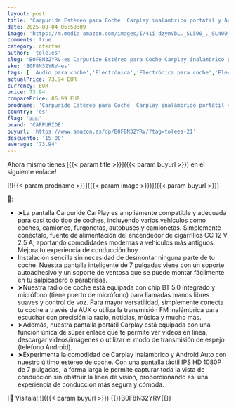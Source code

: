 ```yaml
---
layout: post
title: 'Carpuride Estéreo para Coche  Carplay inalámbrico portátil y Android Auto  Radio de Pantalla táctil HD 1080P de 7 Pulgadas con BT 5.0  Soporte de Enlace de Espejo para camión RV Dash Mount'
date: 2025-08-04 06:58:09
image: 'https://m.media-amazon.com/images/I/41i-dzymVbL._SL500_._SL400_.jpg'
comments: true
category: ofertas
author: 'tole.es'
slug: 'B0F8N32YRV-es Carpuride Estéreo para Coche Carplay inalámbrico portátil...'
sku: 'B0F8N32YRV-es'
tags: [ 'Audio para coche','Electrónica','Electrónica para coche','Electrónica para vehículos','Radios para coche','android','carpuride','🇪🇸', ]
actualPrice: 73.94 EUR
currency: EUR
price: 73.94
comparePrice: 86.99 EUR
prodname: 'Carpuride Estéreo para Coche  Carplay inalámbrico portátil y Android Auto  Radio de Pantalla táctil HD 1080P de 7 Pulgadas con BT 5.0  Soporte de Enlace de Espejo para camión RV Dash Mount'
country: 'es'
flag: '🇪🇸'
brand: 'CARPURIDE'
buyurl: 'https://www.amazon.es/dp/B0F8N32YRV/?tag=tolees-21'
descuento: '15.00'
average: '73.94'
---
```


Ahora mismo tienes [{{< param title >}}]({{< param buyurl >}}) en el siguiente enlace!

[![{{< param prodname >}}]({{< param image >}})]({{< param buyurl >}})

🔎:

- ➤La pantalla Carpuride CarPlay es ampliamente compatible y adecuada para casi todo tipo de coches, incluyendo varios vehículos como coches, camiones, furgonetas, autobuses y camionetas. Simplemente conéctalo, fuente de alimentación del encendedor de cigarrillos CC 12 V 2,5 A, aportando comodidades modernas a vehículos más antiguos. Mejora tu experiencia de conducción hoy
- Instalación sencilla sin necesidad de desmontar ninguna parte de tu coche. Nuestra pantalla inteligente de 7 pulgadas viene con un soporte autoadhesivo y un soporte de ventosa que se puede montar fácilmente en tu salpicadero o parabrisas.
- ➤Nuestra radio de coche está equipada con chip BT 5.0 integrado y micrófono (tiene puerto de micrófono) para llamadas manos libres suaves y control de voz. Para mayor versatilidad, simplemente conecta tu coche a través de AUX o utiliza la transmisión FM inalámbrica para escuchar con precisión la radio, noticias, música y mucho más.
- ➤Además, nuestra pantalla portátil Carplay está equipada con una función única de súper enlace que te permite ver videos en línea, descargar videos/imágenes o utilizar el modo de transmisión de espejo (teléfono Android).
- ➤Experimenta la comodidad de Carplay inalámbrico y Android Auto con nuestro último estéreo de coche. Con una pantalla táctil IPS HD 1080P de 7 pulgadas, la forma larga le permite capturar toda la vista de conducción sin obstruir la línea de visión, proporcionando así una experiencia de conducción más segura y cómoda.

[🛒 Visítala!!!]({{< param buyurl >}})
{{<world>}}B0F8N32YRV{{</world>}}
